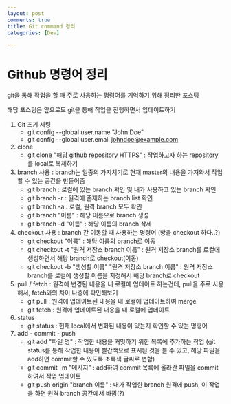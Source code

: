 ```yaml
---
layout: post
comments: true
title: Git command 정리
categories: [Dev]

---
```


# Github 명령어 정리

git을 통해 작업을 할 때 주로 사용하는 명령어를 기억하기 위해 정리한 포스팅

해당 포스팅은 앞으로도 git을 통해 작업을 진행하면서 업데이트하기

1. Git 초기 세팅
   - git config --global user.name "John Doe"
   - git config --global user.email johndoe@example.com
2. clone
   - git clone "해당 github repository HTTPS" : 작업하고자 하는 repository를 local로 복제하기
3. branch 사용 : branch는 일종의 가지치기로 현재 master의 내용을 가져와서 작업할 수 있는 공간을 만들어줌
   - git branch : 로컬에 있는 branch 확인 및 내가 사용하고 있는 branch 확인
   - git branch -r : 원격에 존재하는 branch list 확인
   - git branch -a : 로컬, 원격 branch 모두 확인
   - git branch "이름" : 해당 이름으로 branch 생성
   - git branch -d "이름" : 해당 이름의 branch 삭제
4. checkout 사용 : branch 간 이동할 때 사용하는 명령어 (방을 checkout 하다..?)
   - git checkout "이름" : 해당 이름의 branch로 이동
   - git checkout -t "원격 저장소 branch 이름" : 원격 저장소 branch를 로컬에 생성하면서 해당 branch로 checkout(이동)
   - git checkout -b "생성할 이름" "원격 저장소 branch 이름" : 원격 저장소 branch를 로컬에 생성할 이름을 지정해서 해당 branch로 checkout
5. pull / fetch : 원격에 변경된 내용을 내 로컬에 업데이트 하는건데, pull을 주로 사용해서, fetch와의 차이 나중에 확인해보기
   - git pull : 원격에 업데이트된 내용을 내 로컬에 업데이트하여 merge
   - git fetch : 원격에 업데이트된 내용을 내 로컬에 업데이트
6. status
   - git status : 현재 local에서 변화된 내용이 있는지 확인할 수 있는 명령어
7. add - commit - push
   - git add "파일 명" : 작업한 내용을 커밋하기 위한 목록에 추가하는 작업
     (git status를 통해 작업한 내용이 빨간색으로 표시된 것을 볼 수 있고, 해당 파일을 add하면 commit할 수 있도록 초록색 글씨로 변함)
   - git commit -m "메시지" : add하여 commit 목록에 올라간 파일을 commit하여서 작업 업데이트
   - git push origin "branch 이름" : 내가 작업한 branch 원격에 push, 이 작업을 하면 원격 branch 공간에서 바뀜(?)



